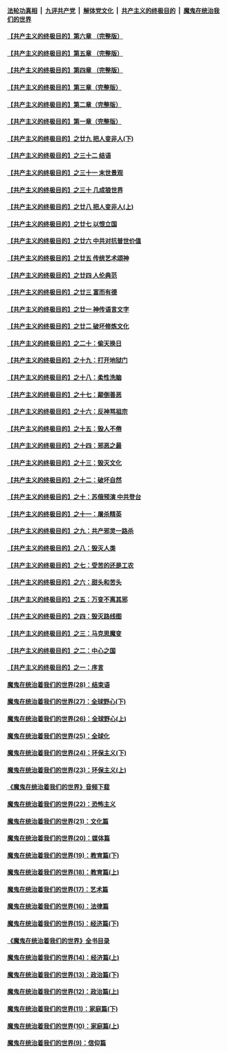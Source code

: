####  [法轮功真相](../../../../basic/blob/master/README.md?t=06262231) &nbsp;|&nbsp; [九评共产党](../../../../9ping.md/blob/master/README.md?t=06262231) &nbsp;|&nbsp; [解体党文化](../../../../jtdwh.md/blob/master/README.md?t=06262231)  &nbsp;|&nbsp; [共产主义的终极目的](../../../../gczydzjmd.md/blob/master/README.md?t=06262231) &nbsp;|&nbsp; [魔鬼在统治我们的世界](../../../../mgztzwmdsj.md/blob/master/README.md?t=06262231) 

#### [【共产主义的终极目的】第六章 （完整版）](../pages/nsc422/n11428913.md?t=06262231) 

#### [【共产主义的终极目的】第五章 （完整版）](../pages/nsc422/n11428912.md?t=06262231) 

#### [【共产主义的终极目的】第四章 （完整版）](../pages/nsc422/n11428907.md?t=06262231) 

#### [【共产主义的终极目的】第三章（完整版）](../pages/nsc422/n11428848.md?t=06262231) 

#### [【共产主义的终极目的】第二章（完整版）](../pages/nsc422/n11428831.md?t=06262231) 

#### [【共产主义的终极目的】第一章（完整版）](../pages/nsc422/n11417651.md?t=06262231) 

#### [【共产主义的终极目的】之廿九 把人变非人(下)](../pages/nsc422/n11344140.md?t=06262231) 

#### [【共产主义的终极目的】之三十二 结语](../pages/nsc422/n11360535.md?t=06262231) 

#### [【共产主义的终极目的】之三十一 末世景观](../pages/nsc422/n11351129.md?t=06262231) 

#### [【共产主义的终极目的】之三十 几成狼世界](../pages/nsc422/n11348280.md?t=06262231) 

#### [【共产主义的终极目的】之廿八 把人变非人(上)](../pages/nsc422/n11340492.md?t=06262231) 

#### [【共产主义的终极目的】之廿七 以恨立国](../pages/nsc422/n11336944.md?t=06262231) 

#### [【共产主义的终极目的】之廿六 中共对抗普世价值](../pages/nsc422/n11324785.md?t=06262231) 

#### [【共产主义的终极目的】之廿五 传统艺术颂神](../pages/nsc422/n11296396.md?t=06262231) 

#### [【共产主义的终极目的】之廿四 人伦典范](../pages/nsc422/n11296397.md?t=06262231) 

#### [【共产主义的终极目的】之廿三 富而有德](../pages/nsc422/n11283598.md?t=06262231) 

#### [【共产主义的终极目的】之廿一 神传语言文字](../pages/nsc422/n11263265.md?t=06262231) 

#### [【共产主义的终极目的】之廿二 破坏修炼文化](../pages/nsc422/n11245728.md?t=06262231) 

#### [【共产主义的终极目的】之二十：偷天换日](../pages/nsc422/n11238846.md?t=06262231) 

#### [【共产主义的终极目的】之十九：打开地狱门](../pages/nsc422/n11206376.md?t=06262231) 

#### [【共产主义的终极目的】之十八：柔性洗脑](../pages/nsc422/n11199994.md?t=06262231) 

#### [【共产主义的终极目的】之十七：颠倒善恶](../pages/nsc422/n11179782.md?t=06262231) 

#### [【共产主义的终极目的】之十六：反神骂祖宗](../pages/nsc422/n11166798.md?t=06262231) 

#### [【共产主义的终极目的】之十五：毁人不倦](../pages/nsc422/n11166792.md?t=06262231) 

#### [【共产主义的终极目的】之十四：邪恶之最](../pages/nsc422/n11150249.md?t=06262231) 

#### [【共产主义的终极目的】之十三：毁灭文化](../pages/nsc422/n11135227.md?t=06262231) 

#### [【共产主义的终极目的】之十二：破坏自然](../pages/nsc422/n11135214.md?t=06262231) 

#### [【共产主义的终极目的】之十：苏俄预演 中共登台](../pages/nsc422/n11118424.md?t=06262231) 

#### [【共产主义的终极目的】之十一：屠杀精英](../pages/nsc422/n11118442.md?t=06262231) 

#### [【共产主义的终极目的】之九：共产邪灵一路杀](../pages/nsc422/n11114139.md?t=06262231) 

#### [【共产主义的终极目的】之八：毁灭人类](../pages/nsc422/n11108503.md?t=06262231) 

#### [【共产主义的终极目的】之七：受苦的还是工农](../pages/nsc422/n11101809.md?t=06262231) 

#### [【共产主义的终极目的】之六：甜头和苦头](../pages/nsc422/n11096971.md?t=06262231) 

#### [【共产主义的终极目的】之五：万变不离其邪](../pages/nsc422/n11091285.md?t=06262231) 

#### [【共产主义的终极目的】之四：毁灭路线图](../pages/nsc422/n11086284.md?t=06262231) 

#### [【共产主义的终极目的】之三：马克思魔变](../pages/nsc422/n11061941.md?t=06262231) 

#### [【共产主义的终极目的】之二：中心之国](../pages/nsc422/n11047728.md?t=06262231) 

#### [【共产主义的终极目的】之一：序言](../pages/nsc422/n11086077.md?t=06262231) 

#### [魔鬼在统治着我们的世界(28)：结束语](../pages/nsc422/n10936246.md?t=06262231) 

#### [魔鬼在统治着我们的世界(27)：全球野心(下)](../pages/nsc422/n10928319.md?t=06262231) 

#### [魔鬼在统治着我们的世界(26)：全球野心(上)](../pages/nsc422/n10900318.md?t=06262231) 

#### [魔鬼在统治着我们的世界(25)：全球化](../pages/nsc422/n10788205.md?t=06262231) 

#### [魔鬼在统治着我们的世界(24)：环保主义(下)](../pages/nsc422/n10695307.md?t=06262231) 

#### [魔鬼在统治着我们的世界(23)：环保主义(上)](../pages/nsc422/n10688613.md?t=06262231) 

#### [《魔鬼在统治着我们的世界》音频下载](../pages/nsc422/n10635553.md?t=06262231) 

#### [魔鬼在统治着我们的世界(22)：恐怖主义](../pages/nsc422/n10614727.md?t=06262231) 

#### [魔鬼在统治着我们的世界(21)：文化篇](../pages/nsc422/n10597706.md?t=06262231) 

#### [魔鬼在统治着我们的世界(20)：媒体篇](../pages/nsc422/n10586579.md?t=06262231) 

#### [魔鬼在统治着我们的世界(19)：教育篇(下)](../pages/nsc422/n10564808.md?t=06262231) 

#### [魔鬼在统治着我们的世界(18)：教育篇(上)](../pages/nsc422/n10526970.md?t=06262231) 

#### [魔鬼在统治着我们的世界(17)：艺术篇](../pages/nsc422/n10499093.md?t=06262231) 

#### [魔鬼在统治着我们的世界(16)：法律篇](../pages/nsc422/n10485969.md?t=06262231) 

#### [魔鬼在统治着我们的世界(15)：经济篇(下)](../pages/nsc422/n10469975.md?t=06262231) 

#### [《魔鬼在统治着我们的世界》全书目录](../pages/nsc422/n10464261.md?t=06262231) 

#### [魔鬼在统治着我们的世界(14)：经济篇(上)](../pages/nsc422/n10457370.md?t=06262231) 

#### [魔鬼在统治着我们的世界(13)：政治篇(下)](../pages/nsc422/n10448270.md?t=06262231) 

#### [魔鬼在统治着我们的世界(12)：政治篇(上)](../pages/nsc422/n10444576.md?t=06262231) 

#### [魔鬼在统治着我们的世界(11)：家庭篇(下)](../pages/nsc422/n10440961.md?t=06262231) 

#### [魔鬼在统治着我们的世界(10)：家庭篇(上)](../pages/nsc422/n10435448.md?t=06262231) 

#### [魔鬼在统治着我们的世界(9)：信仰篇](../pages/nsc422/n10432159.md?t=06262231) 

